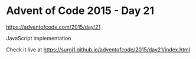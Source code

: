 # Advent of Code 2015 - Day 21

https://adventofcode.com/2015/day/21

JavaScript implementation

Check it live at https://surgi1.github.io/adventofcode/2015/day21/index.html